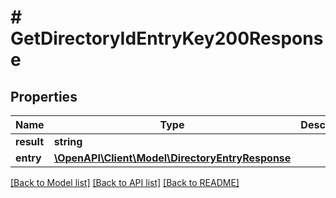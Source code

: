 # # GetDirectoryIdEntryKey200Response

## Properties

Name | Type | Description | Notes
------------ | ------------- | ------------- | -------------
**result** | **string** |  | [optional]
**entry** | [**\OpenAPI\Client\Model\DirectoryEntryResponse**](DirectoryEntryResponse.md) |  | [optional]

[[Back to Model list]](../../README.md#models) [[Back to API list]](../../README.md#endpoints) [[Back to README]](../../README.md)
